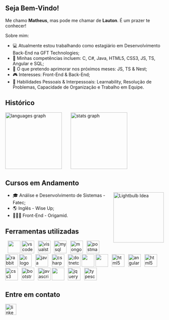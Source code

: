 ## Seja Bem-Vindo!
<p>Me chamo <b>Matheus</b>, mas pode me chamar de <b>Lauton</b>. É um prazer te conhecer!</p>
<p>Sobre mim:</p>
<ul>
  <li>💻 Atualmente estou trabalhando como estagiário em Desenvolvimento Back-End na GFT Technologies;</li> 
  <li>🧠 Minhas competências incluem: C, C#, Java, HTML5, CSS3, JS, TS, Angular e SQL;</li>
  <li>🌱 O que pretendo aprimorar nos próximos meses: JS, TS & Nest;</li>
  <li>🎮 Interesses: Front-End & Back-End;</li>
  <li>💬 Habilidades Pessoais & Interpessoais: Learnability, Resolução de Problemas, Capacidade de Organização e Trabalho em Equipe.</li>
</ul>

## Histórico
<div align="left">
  <img src="https://github-readme-stats.vercel.app/api/top-langs?username=lautones&locale=en&hide_title=false&layout=compact&card_width=320&langs_count=10&theme=tokyonight&hide_border=true&custom_title=Principais%20Linguagens%20Utilizadas" height="180" alt="languages graph"/>
  <img width="20"/>
  <img src="https://github-readme-stats.vercel.app/api?username=lautones&hide_title=false&hide_rank=true&show_icons=true&include_all_commits=true&count_private=true&disable_animations=false&theme=tokyonight&locale=en&hide_border=true&custom_title=Estat%C3%ADsticas" height="180" alt="stats graph"/>
</div>

## Cursos em Andamento
<div align="left">
  <img src="https://media.tenor.com/6bnek3U6Kc8AAAAi/idea-lightbulb.gif" height="160" alt="Lightbulb Idea" align="right"/>
  <ul>
    <li>🎓 Análise e Desenvolvimento de Sistemas - Fatec;</li>
    <li>🌎 Inglês - Wise Up;</li>
    <li>👨🏻‍💻 Front-End - Origamid.</li>
  </ul>
</div>

## Ferramentas utilizadas
<div align="left">  
  <img src="https://cdn.jsdelivr.net/gh/devicons/devicon@latest/icons/azure/azure-original.svg" height="40"/>
  <img src="https://cdn.jsdelivr.net/gh/devicons/devicon/icons/vscode/vscode-original.svg" height="40" alt="vscode logo"/>
  <img src="https://cdn.jsdelivr.net/gh/devicons/devicon/icons/visualstudio/visualstudio-plain.svg" height="40" alt="visualstudio logo"/>
  <img src="https://cdn.jsdelivr.net/gh/devicons/devicon/icons/mysql/mysql-original.svg" height="40" alt="mysql logo"/>
  <img src="https://cdn.jsdelivr.net/gh/devicons/devicon@latest/icons/mongodb/mongodb-original-wordmark.svg" height="40" alt="mongodb logo"/>
  <img src="https://cdn.jsdelivr.net/gh/devicons/devicon@latest/icons/postman/postman-original.svg" height="40" alt="postman logo"/>
  <img src="https://cdn.jsdelivr.net/gh/devicons/devicon@latest/icons/rabbitmq/rabbitmq-original.svg" height="40" alt="rabbitmq logo"/>
  <img src="https://cdn.jsdelivr.net/gh/devicons/devicon/icons/c/c-original.svg" height="40" alt="c logo"/>
  <img src="https://cdn.jsdelivr.net/gh/devicons/devicon@latest/icons/java/java-original-wordmark.svg" height="40" alt="java logo"/>
  <img src="https://cdn.jsdelivr.net/gh/devicons/devicon/icons/csharp/csharp-original.svg" height="40" alt="csharp logo"/>
  <img src="https://cdn.jsdelivr.net/gh/devicons/devicon@latest/icons/dotnetcore/dotnetcore-original.svg" height="40" alt="dotnetcore logo"/>
  <img src="https://cdn.jsdelivr.net/gh/devicons/devicon@latest/icons/nodejs/nodejs-original.svg" height="40"/>
  <img src="https://cdn.jsdelivr.net/gh/devicons/devicon@latest/icons/nestjs/nestjs-original.svg" height="40"/>
  <img src="https://cdn.jsdelivr.net/gh/devicons/devicon@latest/icons/figma/figma-original.svg" height="40" alt="html5 logo"/>
  <img src="https://cdn.jsdelivr.net/gh/devicons/devicon@latest/icons/angular/angular-original.svg" height="40" alt="angular5 logo"/>
  <img src="https://cdn.jsdelivr.net/gh/devicons/devicon/icons/html5/html5-original.svg" height="40" alt="html5 logo"/>
  <img src="https://cdn.jsdelivr.net/gh/devicons/devicon/icons/css3/css3-original.svg" height="40" alt="css3 logo"/>
  <img src="https://cdn.jsdelivr.net/gh/devicons/devicon/icons/bootstrap/bootstrap-original.svg" height="40" alt="bootstrap logo"/>
  <img src="https://cdn.jsdelivr.net/gh/devicons/devicon/icons/javascript/javascript-original.svg" height="40" alt="javascript logo"/>
  <img src="https://cdn.jsdelivr.net/gh/devicons/devicon@latest/icons/ionic/ionic-original.svg" height="40"/>           
  <img src="https://cdn.jsdelivr.net/gh/devicons/devicon/icons/jquery/jquery-original.svg" height="40" alt="jquery logo"/>
  <img src="https://cdn.jsdelivr.net/gh/devicons/devicon@latest/icons/typescript/typescript-original.svg" height="40" alt="typescript logo"/>
  
  
</div>

## Entre em contato
<div align="left">
  <a href="https://www.linkedin.com/in/matheus-lauton/"><img src="https://img.shields.io/static/v1?message=LinkedIn&logo=linkedin&label=&color=0077B5&logoColor=white&labelColor=&style=for-the-badge" height="35" alt="linkedin logo"/></a>
</div>
